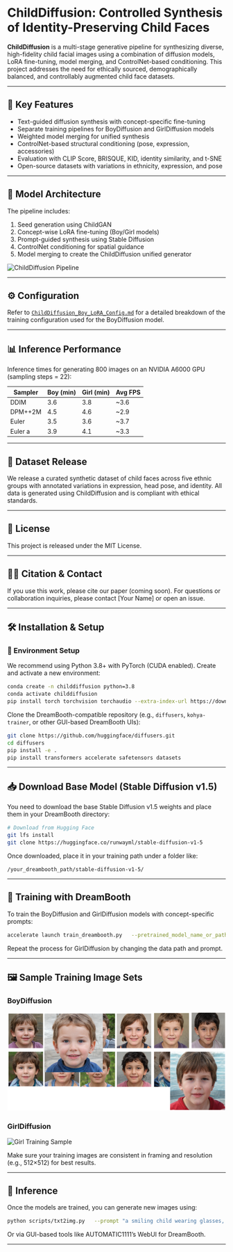 
# ChildDiffusion: Controlled Synthesis of Identity-Preserving Child Faces

**ChildDiffusion** is a multi-stage generative pipeline for synthesizing diverse, high-fidelity child facial images using a combination of diffusion models, LoRA fine-tuning, model merging, and ControlNet-based conditioning. This project addresses the need for ethically sourced, demographically balanced, and controllably augmented child face datasets.

---

## 🚀 Key Features

- Text-guided diffusion synthesis with concept-specific fine-tuning
- Separate training pipelines for BoyDiffusion and GirlDiffusion models
- Weighted model merging for unified synthesis
- ControlNet-based structural conditioning (pose, expression, accessories)
- Evaluation with CLIP Score, BRISQUE, KID, identity similarity, and t-SNE
- Open-source datasets with variations in ethnicity, expression, and pose

---

## 🧠 Model Architecture

The pipeline includes:
1. Seed generation using ChildGAN
2. Concept-wise LoRA fine-tuning (Boy/Girl models)
3. Prompt-guided synthesis using Stable Diffusion
4. ControlNet conditioning for spatial guidance
5. Model merging to create the ChildDiffusion unified generator

![ChildDiffusion Pipeline](Figures/Figure%20Block%20Diagram.png)

---

## ⚙️ Configuration

Refer to [`ChildDiffusion_Boy_LoRA_Config.md`](ChildDiffusion_Boy_LoRA_Config.md) for a detailed breakdown of the training configuration used for the BoyDiffusion model.

---

## 📊 Inference Performance

Inference times for generating 800 images on an NVIDIA A6000 GPU (sampling steps = 22):

| Sampler   | Boy (min) | Girl (min) | Avg FPS |
|-----------|-----------|-------------|---------|
| DDIM      | 3.6       | 3.8         | ~3.6    |
| DPM++2M   | 4.5       | 4.6         | ~2.9    |
| Euler     | 3.5       | 3.6         | ~3.7    |
| Euler a   | 3.9       | 4.1         | ~3.3    |

---

## 📁 Dataset Release

We release a curated synthetic dataset of child faces across five ethnic groups with annotated variations in expression, head pose, and identity. All data is generated using ChildDiffusion and is compliant with ethical standards.

---

## 📜 License

This project is released under the MIT License.

---

## 👨‍💻 Citation & Contact

If you use this work, please cite our paper (coming soon). For questions or collaboration inquiries, please contact [Your Name] or open an issue.



---

## 🛠 Installation & Setup

### 🔧 Environment Setup

We recommend using Python 3.8+ with PyTorch (CUDA enabled). Create and activate a new environment:

```bash
conda create -n childdiffusion python=3.8
conda activate childdiffusion
pip install torch torchvision torchaudio --extra-index-url https://download.pytorch.org/whl/cu118
```

Clone the DreamBooth-compatible repository (e.g., `diffusers`, `kohya-trainer`, or other GUI-based DreamBooth UIs):

```bash
git clone https://github.com/huggingface/diffusers.git
cd diffusers
pip install -e .
pip install transformers accelerate safetensors datasets
```

---

## 📥 Download Base Model (Stable Diffusion v1.5)

You need to download the base Stable Diffusion v1.5 weights and place them in your DreamBooth directory:

```bash
# Download from Hugging Face
git lfs install
git clone https://huggingface.co/runwayml/stable-diffusion-v1-5
```

Once downloaded, place it in your training path under a folder like:

```
/your_dreambooth_path/stable-diffusion-v1-5/
```

---

## 🧪 Training with DreamBooth

To train the BoyDiffusion and GirlDiffusion models with concept-specific prompts:

```bash
accelerate launch train_dreambooth.py   --pretrained_model_name_or_path=./stable-diffusion-v1-5   --instance_data_dir=./data/boy_faces   --output_dir=./output/boy_diffusion   --instance_prompt="a portrait of boyface"   --resolution=512   --train_batch_size=1   --gradient_accumulation_steps=1   --learning_rate=1e-4   --lr_scheduler="constant"   --num_train_epochs=20
```

Repeat the process for GirlDiffusion by changing the data path and prompt.

---

## 🖼️ Sample Training Image Sets

### BoyDiffusion

![Boy Training Sample](Assets/Boy.png)

### GirlDiffusion

![Girl Training Sample](Assets/Girls.png)

Make sure your training images are consistent in framing and resolution (e.g., 512×512) for best results.

---

## 🚀 Inference

Once the models are trained, you can generate new images using:

```bash
python scripts/txt2img.py   --prompt "a smiling child wearing glasses, front-facing, soft lighting"   --ckpt ./output/childdiffusion_model.ckpt   --plms
```

Or via GUI-based tools like AUTOMATIC1111’s WebUI for DreamBooth.

---

